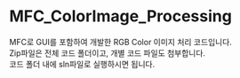 # MFC_ColorImage_Processing
MFC로 GUI를 포함하여 개발한 RGB Color 이미지 처리 코드입니다. <br>
Zip파일은 전체 코드 폴더이고, 개별 코드 파일도 첨부합니다. <br>
코드 폴더 내에 sln파일로 실행하시면 됩니다. <br>
